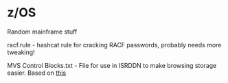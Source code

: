 # z/OS
Random mainframe stuff

racf.rule - hashcat rule for cracking RACF passwords, probably needs more tweaking!

MVS Control Blocks.txt - File for use in ISRDDN to make browsing storage easier. Based on [this](http://www.meerkatcomputerservices.com/mfblog/wp-content/uploads/2016/07/Browsing-MVS-Control-Blocks-Using-DDLIST.pdf)